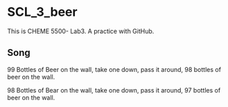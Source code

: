 # SCL_3_beer
This is CHEME 5500- Lab3. A practice with GitHub.

## Song

99 Bottles of Beer on the wall, take one down, pass it around, 98 bottles of beer on the wall.  

98 Bottles of Bear on the wall, take one down, pass it around, 97 bottles of beer on the wall.  
  